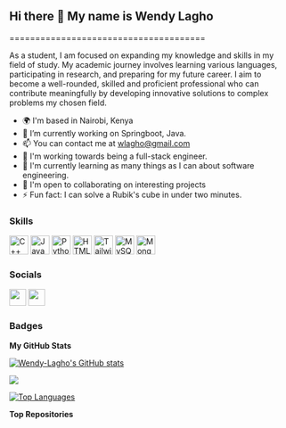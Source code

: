 ## Hi there 👋 My name is Wendy Lagho
======================================



As a student, I am focused on expanding my knowledge and skills in my field of study. My academic journey involves learning various languages, participating in research, and preparing for my future career. I aim to become a well-rounded, skilled and proficient professional who can contribute meaningfully by developing innovative solutions to complex problems my chosen field.

<!--
**Wendy-Lagho/Wendy-Lagho** is a ✨ _special_ ✨ repository because its `README.md` (this file) appears on your GitHub profile.

Here are some ideas to get you started:
-->
* 🌍  I'm based in Nairobi, Kenya
* 🔭  I’m currently working on Springboot, Java.
* 📫  You can contact me at [wlagho@gmail.com](mailto:wlagho@gmail.com)
* 🚀  I'm working towards being a full-stack engineer.
* 🌱  I'm currently learning as many things as I can about software engineering.
* 👯  I'm open to collaborating on interesting projects
* ⚡  Fun fact: I can solve a Rubik's cube in under two minutes.

 <!-- 
- 🔭 I’m currently working on ...
- 🌱 I’m currently learning ...
- 👯 I’m looking to collaborate on ...
- 🤔 I’m looking for help with ...
- 💬 Ask me about ...
- 📫 How to reach me: ...
- 😄 Pronouns: ...
- ⚡ Fun fact: ...
-->
### Skills

<p align="left">
<a href="https://docs.microsoft.com/en-us/cpp/?view=msvc-170" target="_blank" rel="noreferrer"><img src="https://raw.githubusercontent.com/danielcranney/readme-generator/main/public/icons/skills/c++-colored.svg" width="34" height="34" alt="C++" /></a>
<a href="https://developer.mozilla.org/en-US/docs/Web/JavaScript" target="_blank" rel="noreferrer"><img src="https://raw.githubusercontent.com/danielcranney/readme-generator/main/public/icons/skills/javascript-colored.svg" width="34" height="34" alt="JavaScript" /></a>
<a href="https://www.python.org/" target="_blank" rel="noreferrer"><img src="https://raw.githubusercontent.com/danielcranney/readme-generator/main/public/icons/skills/python-colored.svg" width="34" height="34" alt="Python" /></a>
<a href="https://developer.mozilla.org/en-US/docs/Glossary/HTML5" target="_blank" rel="noreferrer"><img src="https://raw.githubusercontent.com/danielcranney/readme-generator/main/public/icons/skills/html5-colored.svg" width="34" height="34" alt="HTML5" /></a>
<a href="https://tailwindcss.com/" target="_blank" rel="noreferrer"><img src="https://raw.githubusercontent.com/danielcranney/readme-generator/main/public/icons/skills/tailwindcss-colored.svg" width="34" height="34" alt="TailwindCSS" /></a>
<a href="https://www.mysql.com/" target="_blank" rel="noreferrer"><img src="https://raw.githubusercontent.com/danielcranney/readme-generator/main/public/icons/skills/mysql-colored.svg" width="34" height="34" alt="MySQL" /></a>
<a href="https://www.mongodb.com/" target="_blank" rel="noreferrer"><img src="https://raw.githubusercontent.com/danielcranney/readme-generator/main/public/icons/skills/mongodb-colored.svg" width="34" height="34" alt="MongoDB" /></a>
</p>

### Socials

<p align="left"> 
<a href="https://www.github.com/Wendy-Lagho" target="_blank" rel="noreferrer"><img src="https://raw.githubusercontent.com/danielcranney/readme-generator/main/public/icons/socials/github.svg" width="30" height="30" /></a> 
<a href="https://www.linkedin.com/in/wendy-lagho-2b3126236" target="_blank" rel="noreferrer"><img src="https://raw.githubusercontent.com/danielcranney/readme-generator/main/public/icons/socials/linkedin.svg" width="30" height="30" /></a> 

### Badges

<b>My GitHub Stats</b>

<a href="http://www.github.com/Wendy-Lagho"><img src="https://github-readme-stats.vercel.app/api?username=Wendy-Lagho&show_icons=true&hide=&count_private=true&title_color=a855f7&text_color=ffffff&icon_color=0891b2&bg_color=1c1917&hide_border=true&show_icons=true" alt="Wendy-Lagho's GitHub stats" /></a>

<a href="http://www.github.com/Wendy-Lagho"><img src="https://github-readme-streak-stats.herokuapp.com/?user=Wendy-Lagho&stroke=ffffff&background=1c1917&ring=a855f7&fire=a855f7&currStreakNum=ffffff&currStreakLabel=a855f7&sideNums=ffffff&sideLabels=ffffff&dates=ffffff&hide_border=true" /></a>

<a href="https://github.com/Wendy-Lagho" align="left"><img src="https://github-readme-stats.vercel.app/api/top-langs/?username=Wendy-Lagho&langs_count=10&title_color=a855f7&text_color=ffffff&icon_color=0891b2&bg_color=1c1917&hide_border=true&locale=en&custom_title=Top%20%Languages" alt="Top Languages" /></a>

<b>Top Repositories</b>

<div width="100%" align="center"></div><br /><br /><br /><br /><br /><br /><br />
